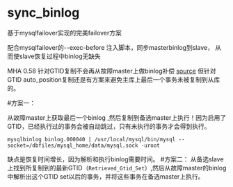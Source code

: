 # sync_binlog
基于mysqlfailover实现的完美failover方案

配合mysqlfailover的--exec-before 注入脚本，同步masterbinlog到slave， 从而使slave恢复过程中binlog无缺失

MHA 0.58 针对GTID复制不会再从故障master上做binlog补偿 [source](https://github.com/yoshinorim/mha4mysql-manager/blob/abe11f9abb74bc5886012ff5cc9e209fb9b093c1/lib/MHA/MasterFailover.pm#L2131) 但针对GTID auto_position复制还是有方案来避免主库上最后一个事务未被复制到从库的。  

#方案一：

从故障master上获取最后一个binlog ,然后复制到备选master上执行！因为启用了GTID，已经执行过的事务会被自动跳过，只有未执行的事务才会得到执行。
```
mysqlbinlog binlog.000040 | /usr/local/mysql/bin/mysql --socket=/dbfiles/mysql_home/data/mysql.sock -uroot
```
缺点是恢复时间增长，因为解析和执行binlog需要时间。
#方案二：
从备选slave上找到所复制到的最新GTID（`Retrieved_Gtid_Set`）,然后从故障master的binlog中解析出这个GTID set以后的事务，并将这些事务在备选master上执行。
